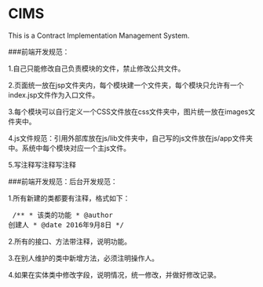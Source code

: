 ﻿# CIMS
This is a Contract Implementation Management System.

###前端开发规范：
  
  1.自己只能修改自己负责模块的文件，禁止修改公共文件。
  
  2.页面统一放在jsp文件夹内，每个模块建一个文件夹，每个模块只允许有一个index.jsp文件作为入口文件。
  
  3.每个模块可以自行定义一个CSS文件放在css文件夹中，图片统一放在images文件夹中。
  
  4.js文件规范：引用外部库放在js/lib文件夹中，自己写的js文件放在js/app文件夹中。系统中每个模块对应一个主js文件。
  
  5.写注释写注释写注释

###前端开发规范：后台开发规范：
  
  1.所有新建的类都要有注释，格式如下：
    <pre>
    /**
    * 该类的功能
    * @author 创建人
    * @date 2016年9月8日
    */
   </pre> 
  2.所有的接口、方法带注释，说明功能。
  
  3.在别人维护的类中新增方法，必须注明操作人。
  
  4.如果在实体类中修改字段，说明情况，统一修改，并做好修改记录。
